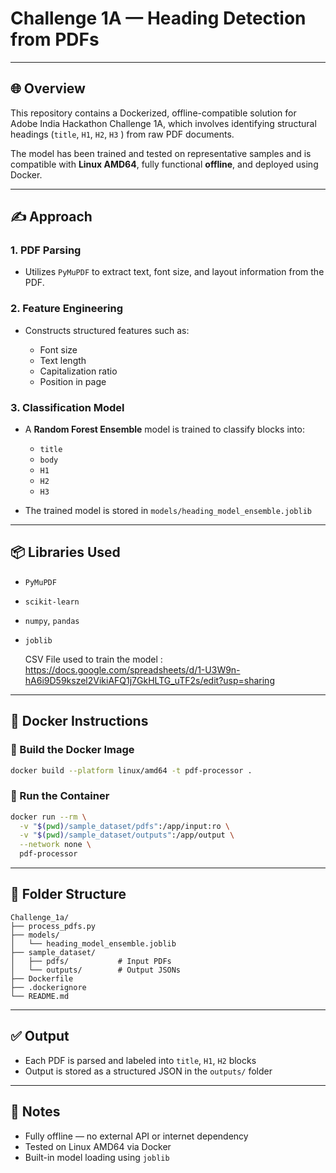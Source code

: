 # Challenge 1A — Heading Detection from PDFs

---

## 🌐 Overview

This repository contains a Dockerized, offline-compatible solution for Adobe India Hackathon Challenge 1A, which involves identifying structural headings (`title`, `H1`, `H2`, `H3` ) from raw PDF documents.

The model has been trained and tested on representative samples and is compatible with **Linux AMD64**, fully functional **offline**, and deployed using Docker.

---

## ✍️ Approach

### 1. PDF Parsing

* Utilizes `PyMuPDF` to extract text, font size, and layout information from the PDF.

### 2. Feature Engineering

* Constructs structured features such as:

  * Font size
  * Text length
  * Capitalization ratio
  * Position in page

### 3. Classification Model

* A **Random Forest Ensemble** model is trained to classify blocks into:

  * `title`
  * `body`
  * `H1`
  * `H2`
  * `H3`
* The trained model is stored in `models/heading_model_ensemble.joblib`

---

## 📦 Libraries Used

* `PyMuPDF`
* `scikit-learn`
* `numpy`, `pandas`
* `joblib`

  CSV File used to train the model : https://docs.google.com/spreadsheets/d/1-U3W9n-hA6i9D59kszel2VikiAFQ1j7GkHLTG_uTF2s/edit?usp=sharing

---

## 🐳 Docker Instructions

### 🔧 Build the Docker Image

```bash
docker build --platform linux/amd64 -t pdf-processor .
```

### 🚀 Run the Container

```bash
docker run --rm \
  -v "$(pwd)/sample_dataset/pdfs":/app/input:ro \
  -v "$(pwd)/sample_dataset/outputs":/app/output \
  --network none \
  pdf-processor
```

---

## 📂 Folder Structure

```
Challenge_1a/
├── process_pdfs.py
├── models/
│   └── heading_model_ensemble.joblib
├── sample_dataset/
│   ├── pdfs/           # Input PDFs
│   └── outputs/        # Output JSONs
├── Dockerfile
├── .dockerignore
└── README.md
```

---

## ✅ Output

* Each PDF is parsed and labeled into `title`, `H1`, `H2` blocks
* Output is stored as a structured JSON in the `outputs/` folder

---

## 📎 Notes

* Fully offline — no external API or internet dependency
* Tested on Linux AMD64 via Docker
* Built-in model loading using `joblib`


